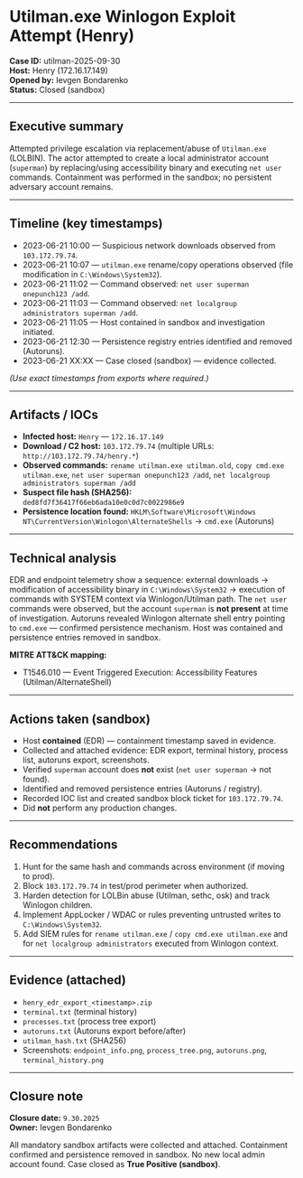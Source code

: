 # Utilman.exe Winlogon Exploit Attempt (Henry)

**Case ID:** utilman-2025-09-30  
**Host:** Henry (172.16.17.149)  
**Opened by:** Ievgen Bondarenko  
**Status:** Closed (sandbox)

---

## Executive summary
Attempted privilege escalation via replacement/abuse of `Utilman.exe` (LOLBIN). The actor attempted to create a local administrator account (`superman`) by replacing/using accessibility binary and executing `net user` commands. Containment was performed in the sandbox; no persistent adversary account remains.

---

## Timeline (key timestamps)
- 2023-06-21 10:00 — Suspicious network downloads observed from `103.172.79.74`.  
- 2023-06-21 10:07 — `utilman.exe` rename/copy operations observed (file modification in `C:\Windows\System32`).  
- 2023-06-21 11:02 — Command observed: `net user superman onepunch123 /add`.  
- 2023-06-21 11:03 — Command observed: `net localgroup administrators superman /add`.  
- 2023-06-21 11:05 — Host contained in sandbox and investigation initiated.  
- 2023-06-21 12:30 — Persistence registry entries identified and removed (Autoruns).  
- 2023-06-21 XX:XX — Case closed (sandbox) — evidence collected.

*(Use exact timestamps from exports where required.)*

---

## Artifacts / IOCs
- **Infected host:** `Henry` — `172.16.17.149`  
- **Download / C2 host:** `103.172.79.74` (multiple URLs: `http://103.172.79.74/henry.*`)  
- **Observed commands:** `rename utilman.exe utilman.old`, `copy cmd.exe utilman.exe`, `net user superman onepunch123 /add`, `net localgroup administrators superman /add`  
- **Suspect file hash (SHA256):** `ded8fd7f36417f66eb6ada10e0c0d7c0022986e9`  
- **Persistence location found:** `HKLM\Software\Microsoft\Windows NT\CurrentVersion\Winlogon\AlternateShells` → `cmd.exe` (Autoruns)

---

## Technical analysis
EDR and endpoint telemetry show a sequence: external downloads → modification of accessibility binary in `C:\Windows\System32` → execution of commands with SYSTEM context via Winlogon/Utilman path. The `net user` commands were observed, but the account `superman` is **not present** at time of investigation. Autoruns revealed Winlogon alternate shell entry pointing to `cmd.exe` — confirmed persistence mechanism. Host was contained and persistence entries removed in sandbox.

**MITRE ATT&CK mapping:**  
- T1546.010 — Event Triggered Execution: Accessibility Features (Utilman/AlternateShell)

---

## Actions taken (sandbox)
- Host **contained** (EDR) — containment timestamp saved in evidence.  
- Collected and attached evidence: EDR export, terminal history, process list, autoruns export, screenshots.  
- Verified `superman` account does **not** exist (`net user superman` → not found).  
- Identified and removed persistence entries (Autoruns / registry).  
- Recorded IOC list and created sandbox block ticket for `103.172.79.74`.  
- Did **not** perform any production changes.

---

## Recommendations
1. Hunt for the same hash and commands across environment (if moving to prod).  
2. Block `103.172.79.74` in test/prod perimeter when authorized.  
3. Harden detection for LOLBin abuse (Utilman, sethc, osk) and track Winlogon children.  
4. Implement AppLocker / WDAC or rules preventing untrusted writes to `C:\Windows\System32`.  
5. Add SIEM rules for `rename utilman.exe` / `copy cmd.exe utilman.exe` and for `net localgroup administrators` executed from Winlogon context.

---

## Evidence (attached)
- `henry_edr_export_<timestamp>.zip`  
- `terminal.txt` (terminal history)  
- `processes.txt` (process tree export)  
- `autoruns.txt` (Autoruns export before/after)  
- `utilman_hash.txt` (SHA256)  
- Screenshots: `endpoint_info.png`, `process_tree.png`, `autoruns.png`, `terminal_history.png`  

---

## Closure note
**Closure date:** `9.30.2025`  
**Owner:** Ievgen Bondarenko

All mandatory sandbox artifacts were collected and attached. Containment confirmed and persistence removed in sandbox. No new local admin account found. Case closed as **True Positive (sandbox)**.
